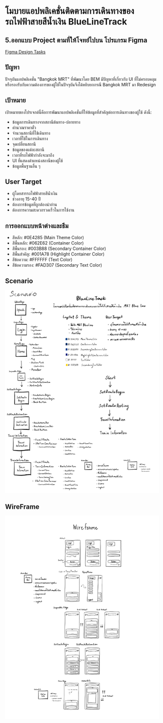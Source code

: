 # โมบายแอปพลิเคชั่นติดตามการเดินทางของรถไฟฟ้าสายสีน้ำเงิน BlueLineTrack

## 5.ออกแบบ Project ตามที่ให้โจทย์ไปบน โปรแกรม Figma
[Figma Design Tasks](https://www.figma.com/file/Yhdd7GJlUwXJYk6gXnBcPd/UX%2FUI-Design?type=design&node-id=2127%3A13194&mode=design&t=JkknzLF8dgAvHHuF-1)


## ปัญหา

ปัจจุบันแอปพลิเคชั่น "Bangkok MRT" ที่พัฒนาโดย BEM มีปัญหาที่เกี่ยวกับ UI ที่ไม่ครอบคลุมหรือรองรับกับความต้องการของผู้ใช้ในปัจจุบันจึงได้หยิบยกกรณี Bangkok MRT มา Redesign 

## เป้าหมาย

เป้าหมายของโปรเจกต์นี้คือการพัฒนาแอปพลิเคชั่นที่ให้ข้อมูลที่สำคัญต่อการเดินทางของผู้ใช้ ดังนี้:
- ข้อมูลการเดินทางจากสถานีต้นทาง-ปลายทาง
- คำนวณราคาตั๋ว
- จำนวนสถานีที่ใช้เดินทาง
- เวลาที่ใช้ในการเดินทาง
- จุดเปลี่ยนสถานี
- ข้อมูลของแต่ละสถานี
- เวลาที่รถไฟฟ้ากำลังจะมาถึง
- UI ที่แสดงตำแหน่งสถานีของผู้ใช้
- ข้อมูลพื้นฐานอื่น ๆ

## User Target

- ผู้โดยสารรถไฟฟ้าสายสีน้ำเงิน
- ช่วงอายุ 15-40 ปี
- ต้องการข้อมูลที่ถูกต้องน่าอ่าน
- ต้องการความสะดวกรวดเร็วในการใช้งาน


## การออกแบบหน้าต่างและธีม

- สีหลัก: #0E4285 (Main Theme Color)
- สีพื้นหลัก: #062E62 (Container Color)
- สีพื้นรอง: #003B88 (Secondary Container Color)
- สีพื้นสำคัญ: #001A78 (Highlight Container Color)
- สีข้อความ: #FFFFFF (Text Color)
- สีข้อความรอง: #FAD307 (Secondary Text Color)

## Scenario

![Scenario](Scenario.png)

## WireFrame

![WireFrame](WireFrame.png)
